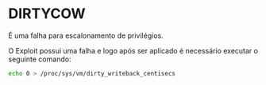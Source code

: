 # DIRTYCOW

É uma falha para escalonamento de privilégios.

O Exploit possui uma falha e logo após ser aplicado é necessário executar o seguinte comando:

```bash
echo 0 > /proc/sys/vm/dirty_writeback_centisecs
```
